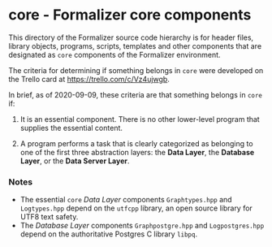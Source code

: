 # core - Formalizer core components

This directory of the Formalizer source code hierarchy is for header files, library objects, programs, scripts, templates and other components that are designated as `core` components of the Formalizer environment.

The criteria for determining if something belongs in `core` were developed on the Trello card at https://trello.com/c/Vz4ujwgb.

In brief, as of 2020-09-09, these criteria are that something belongs in `core` if:

1. It is an essential component. There is no other lower-level program that supplies the essential content.

2. A program performs a task that is clearly categorized as belonging to one of the first three abstraction layers: the **Data Layer**, the **Database Layer**, or the **Data Server Layer**.

### Notes

- The essential `core` *Data Layer* components `Graphtypes.hpp` and `Logtypes.hpp` depend on the `utfcpp` library,
an open source library for UTF8 text safety.
- The *Database Layer* components `Graphpostgre.hpp` and `Logpostgres.hpp` depend on the authoritative Postgres C library `libpq`.
